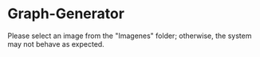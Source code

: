 # Graph-Generator

Please select an image from the "Imagenes" folder; otherwise, the system may not behave as expected.
